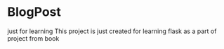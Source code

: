 # BlogPost
just for learning
This project is just created for learning flask as a part of project from book
